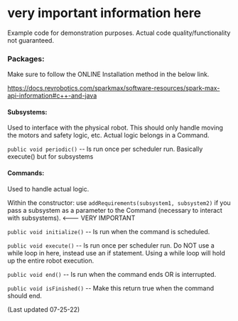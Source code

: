 # very important information here

Example code for demonstration purposes. Actual code quality/functionality not guaranteed.

### Packages:

Make sure to follow the ONLINE Installation method in the below link.

https://docs.revrobotics.com/sparkmax/software-resources/spark-max-api-information#c++-and-java

#### Subsystems:
Used to interface with the physical robot. This should only handle moving the motors and safety logic, etc. Actual logic belongs in a Command.

`public void periodic()` -- Is run once per scheduler run. Basically execute() but for subsystems

#### Commands:
Used to handle actual logic.

Within the constructor: use `addRequirements(subsystem1, subsystem2)` if you pass a subsystem as a parameter to the Command (necessary to interact with subsystems). <--- VERY IMPORTANT

`public void initialize()` -- Is run when the command is scheduled.

`public void execute()` -- Is run once per scheduler run. Do NOT use a while loop in here, instead use an if statement. Using a while loop will hold up the entire robot execution.

`public void end()` -- Is run when the command ends OR is interrupted.

`public void isFinished()` -- Make this return true when the command should end.

(Last updated 07-25-22)